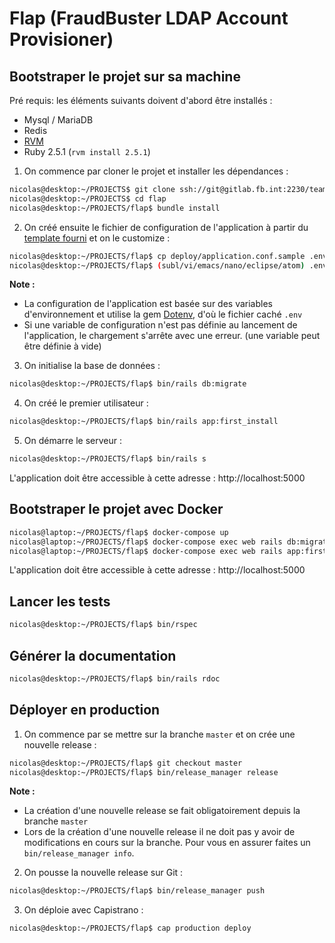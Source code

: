 # Flap (FraudBuster LDAP Account Provisioner)

## Bootstraper le projet sur sa machine

Pré requis: les éléments suivants doivent d'abord être installés :

* Mysql / MariaDB
* Redis
* [RVM](https://rvm.io/)
* Ruby 2.5.1 (`rvm install 2.5.1`)

1) On commence par cloner le projet et installer les dépendances :

```sh
nicolas@desktop:~/PROJECTS$ git clone ssh://git@gitlab.fb.int:2230/team-system/flap.git
nicolas@desktop:~/PROJECTS$ cd flap
nicolas@desktop:~/PROJECTS/flap$ bundle install
```


2) On créé ensuite le fichier de configuration de l'application à partir du [template fourni](/deploy/application.conf.sample) et on le customize :

```sh
nicolas@desktop:~/PROJECTS/flap$ cp deploy/application.conf.sample .env
nicolas@desktop:~/PROJECTS/flap$ (subl/vi/emacs/nano/eclipse/atom) .env
```

**Note :**

* La configuration de l'application est basée sur des variables d'environnement et utilise la gem [Dotenv](https://github.com/bkeepers/dotenv), d'où le fichier caché `.env`
* Si une variable de configuration n'est pas définie au lancement de l'application, le chargement s'arrête avec une erreur. (une variable peut être définie à vide)


3) On initialise la base de données :

```sh
nicolas@desktop:~/PROJECTS/flap$ bin/rails db:migrate
```


4) On créé le premier utilisateur :

```sh
nicolas@desktop:~/PROJECTS/flap$ bin/rails app:first_install
```


5) On démarre le serveur :

```sh
nicolas@desktop:~/PROJECTS/flap$ bin/rails s
```

L'application doit être accessible à cette adresse : http://localhost:5000


## Bootstraper le projet avec Docker

```sh
nicolas@laptop:~/PROJECTS/flap$ docker-compose up
nicolas@laptop:~/PROJECTS/flap$ docker-compose exec web rails db:migrate
nicolas@laptop:~/PROJECTS/flap$ docker-compose exec web rails app:first_install
```

L'application doit être accessible à cette adresse : http://localhost:5000


## Lancer les tests

```sh
nicolas@desktop:~/PROJECTS/flap$ bin/rspec
```


## Générer la documentation

```sh
nicolas@desktop:~/PROJECTS/flap$ bin/rails rdoc
```


## Déployer en production

1) On commence par se mettre sur la branche `master` et on crée une nouvelle release :

```sh
nicolas@desktop:~/PROJECTS/flap$ git checkout master
nicolas@desktop:~/PROJECTS/flap$ bin/release_manager release
```

**Note :**

* La création d'une nouvelle release se fait obligatoirement depuis la branche `master`
* Lors de la création d'une nouvelle release il ne doit pas y avoir de modifications en cours sur la branche. Pour vous en assurer faites un `bin/release_manager info`.


2) On pousse la nouvelle release sur Git :

```sh
nicolas@desktop:~/PROJECTS/flap$ bin/release_manager push
```


3) On déploie avec Capistrano :

```sh
nicolas@desktop:~/PROJECTS/flap$ cap production deploy
```
